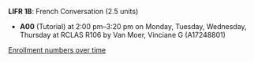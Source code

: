 **LIFR 1B**: French Conversation (2.5 units)

- **A00** (Tutorial) at 2:00 pm–3:20 pm on Monday, Tuesday, Wednesday, Thursday at RCLAS R106 by Van Moer, Vinciane G (A17248801)

[Enrollment numbers over time](./LIFR1B.tsv)
